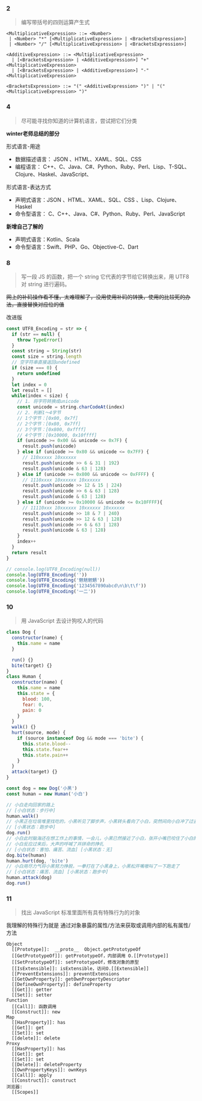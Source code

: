 ### 2

> 编写带括号的四则运算产生式

```
<MultiplicativeExpression> ::= <Number>
 | <Number> "*" [<MultiplicativeExpression> | <BracketsExpression>]
 | <Number> "/" [<MultiplicativeExpression> | <BracketsExpression>]

<AdditiveExpression> ::= <MultiplicativeExpression>
  | [<BracketsExpression> | <AdditiveExpression>] "+" <MultiplicativeExpression>
  | [<BracketsExpression> | <AdditiveExpression>] "-" <MultiplicativeExpression>

<BracketsExpression> ::= "(" <AdditiveExpression> ")" | "(" <MultiplicativeExpression> ")"

```

### 4

> 尽可能寻找你知道的计算机语言，尝试把它们分类

**winter老师总结的部分**

形式语言-用途

- 数据描述语言： JSON 、HTML、XAML、SQL、CSS 
- 编程语言： C++、C、Java、C#、Python、Ruby、Perl、Lisp、T-SQL、Clojure、Haskel、JavaScript、

形式语言-表达方式 

- 声明式语言：JSON 、HTML、XAML、SQL、CSS 、Lisp、Clojure、Haskel
- 命令型语言： C、C++、Java、C#、Python、Ruby、Perl、JavaScript

**新增自己了解的**

- 声明式语言：Kotlin、Scala
- 命令型语言：Swift、PHP、Go、Objective-C、Dart

### 8

> 写一段 JS 的函数，把一个 string 它代表的字节给它转换出来，用 UTF8 对 string 进行遍码。

~~网上的补码操作看不懂，太难理解了，没用使用补码的转换，使用的比较死的办法，直接替换对应位的值~~

改进版

```javascript
const UTF8_Encoding = str => {
  if (str == null) {
    throw TypeError()
  }
  const string = String(str)
  const size = string.length
  // 空字符串直接返回undefined
  if (size === 0) {
    return undefined
  }
  let index = 0
  let result = []
  while(index < size) {
    // 1. 将字符转换成unicode
    const unicode = string.charCodeAt(index)
    // 2. 判断1～4字节
    // 1个字节：[0x00, 0x7f]
    // 2个字节：[0x80, 0x7ff]
    // 3个字节：[0x800, 0xffff]
    // 4个字节：[0x10000, 0x10ffff]
    if (unicode >= 0x00 && unicode <= 0x7F) {
      result.push(unicode)
    } else if (unicode >= 0x80 && unicode <= 0x7FF) {
      // 110xxxxx 10xxxxxx
      result.push(unicode >> 6 & 31 | 192)
      result.push(unicode & 63 | 128)
    } else if (unicode >= 0x800 && unicode <= 0xFFFF) {
      // 1110xxxx 10xxxxxx 10xxxxxx
      result.push(unicode >> 12 & 15 | 224)
      result.push(unicode >> 6 & 63 | 128)
      result.push(unicode & 63 | 128)
    } else if (unicode >= 0x10000 && unicode <= 0x10FFFF){
      // 11110xxx 10xxxxxx 10xxxxxx 10xxxxxx
      result.push(unicode >> 18 & 7 | 240)
      result.push(unicode >> 12 & 63 | 128)
      result.push(unicode >> 6 & 63 | 128)
      result.push(unicode & 63 | 128)
    }
    index++
  }
  return result
}

// console.log(UTF8_Encoding(null))
console.log(UTF8_Encoding(''))
console.log(UTF8_Encoding('魑魅魍魉'))
console.log(UTF8_Encoding('1234567890abcd\n\b\t\f'))
console.log(UTF8_Encoding('一二'))
```

### 10

> 用 JavaScript 去设计狗咬人的代码

```javascript
class Dog {
  constructor(name) {
    this.name = name
  }

  run() {}
  bite(target) {}
}
class Human {
  constructor(name) {
    this.name = name
    this.state = {
      blood: 100,
      fear: 0,
      pain: 0
    }
  }
  walk() {}
  hurt(source, mode) {
    if (source instanceof Dog && mode === 'bite') {
      this.state.blood--
      this.state.fear++
      this.state.pain++
    }
  }
  attack(target) {}
}

const dog = new Dog('小黑')
const human = new Human('小白')

// 小白走向回家的路上 
// [小白状态：步行中]
human.walk()
// 小黑正在垃圾堆里找吃的，小黑听见了脚步声，小黑转头看向了小白，突然间向小白冲了过去
// [小黑状态：跑步中]
dog.run()
// 小白此时脑海还在想工作上的事情，一会儿，小黑已然接近了小白，张开小嘴巴咬住了小白的小腿
// 小白反应过来后，大声的呼喊了并拼命的挣扎
// [小白状态：害怕、痛苦、流血] [小黑状态：无]
dog.bite(human)
human.hurt(dog, 'bite')
// 小白用尽力气将小黑努力挣脱，一拳打在了小黑身上，小黑松开嘴嗷叫了一下跑走了
// [小白状态：痛苦、流血] [小黑状态：跑步中]
human.attack(dog)
dog.run()
```

### 11

> 找出 JavaScript 标准里面所有具有特殊行为的对象

我理解的特殊行为就是 通过对象暴露的属性/方法来获取或调用内部的私有属性/方法

```
Object
  [[Prototype]]:  __proto__  Object.getPrototypeOf
  [[GetPrototypeOf]]: getPrototypeOf，内部调用 O.[[Prototype]]
  [[SetPrototypeOf]]: setPrototypeOf，修改对象的原型
  [[IsExtensible]]: isExtensible，访问O.[[Extensible]]
  [[PreventExtensions]]: preventExtensions
  [[GetOwnProperty]]: getOwnPropertyDescriptor
  [[DefineOwnProperty]]: defineProperty
  [[Get]]: getter
  [[Set]]: setter
Function
  [[Call]]: 函数调用
  [[Construct]]: new
Map
  [[HasProperty]]: has
  [[Get]]: get
  [[Set]]: set
  [[delete]]: delete
Proxy
  [[HasProperty]]: has
  [[Get]]: get
  [[Set]]: set
  [[Delete]]: deleteProperty
  [[OwnPropertyKeys]]: ownKeys
  [[Call]]: apply
  [[Construct]]: construct
浏览器:
  [[Scopes]]
```